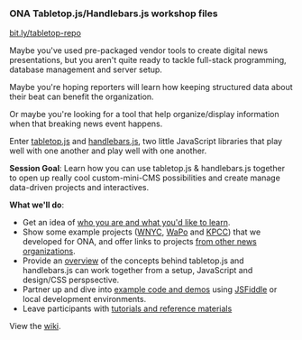 ### ONA Tabletop.js/Handlebars.js workshop files

[bit.ly/tabletop-repo](http://bit.ly/tabletop-repo)

Maybe you've used pre-packaged vendor tools to create digital news presentations, but you aren't quite ready to tackle full-stack programming, database management and server setup.

Maybe you're hoping reporters will learn how keeping structured data about their beat can benefit the organization.

Or maybe you're looking for a tool that help organize/display information when that breaking news event happens.

Enter [tabletop.js](https://github.com/jsoma/tabletop) and [handlebars.js](http://handlebarsjs.com/), two little JavaScript libraries that play well with one another and play well with one another.

**Session Goal**: Learn how you can use tabletop.js & handlebars.js together to open up really cool custom-mini-CMS possibilities and create manage data-driven projects and interactives.

**What we'll do**:

* Get an idea of [who you are and what you'd like to learn](http://bit.ly/onatabletop).
* Show some example projects ([WNYC](http://project.wnyc.org/ona-handlebars-demo/), [WaPo](http://wpona.com/) and [KPCC](http://www.projects.chrislkeller.com/demos/ona-workshop/3-getting-awesome-with-the-styles/)) that we developed for ONA, and offer links to projects [from other news organizations](https://github.com/chrislkeller/ona-workshop/wiki/Project-Examples).
* Provide an [overview](https://github.com/chrislkeller/ona-workshop/wiki/Getting-Started) of the concepts behind tabletop.js and handlebars.js can work together from a setup, JavaScript and design/CSS perspsective.
* Partner up and dive into [example code and demos](https://github.com/chrislkeller/ona-workshop/wiki/Links-to-Demos) using [JSFiddle](http://jsfiddle.net/) or local development environments.
* Leave participants with [tutorials and reference materials](https://github.com/chrislkeller/ona-workshop/wiki/Tutorials-and-Reference)

View the [wiki](https://github.com/chrislkeller/ona-workshop/wiki).